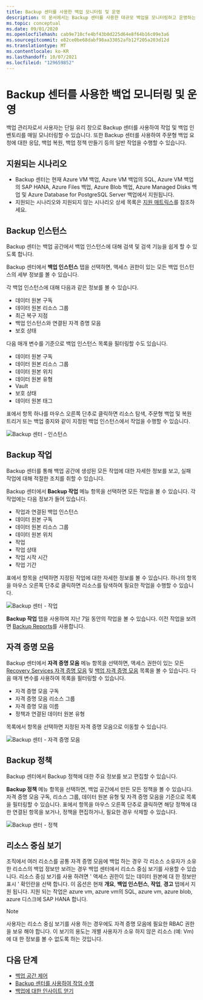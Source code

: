 ```yaml
---
title: Backup 센터를 사용한 백업 모니터링 및 운영
description: 이 문서에서는 Backup 센터를 사용한 대규모 백업을 모니터링하고 운영하는 방법을 설명합니다.
ms.topic: conceptual
ms.date: 09/01/2020
ms.openlocfilehash: cab9e710cfe4bf43b0d225d64e8f64b16c09e3a6
ms.sourcegitcommit: e82ce0be68dabf98aa33052afb12f205a203d12d
ms.translationtype: MT
ms.contentlocale: ko-KR
ms.lasthandoff: 10/07/2021
ms.locfileid: "129659852"
---
```

# <a name="monitor-and-operate-backups-using-backup-center"></a>Backup 센터를 사용한 백업 모니터링 및 운영

백업 관리자로서 사용자는 단일 유리 창으로 Backup 센터를 사용하여 작업 및 백업 인벤토리를 매일 모니터링할 수 있습니다. 또한 Backup 센터를 사용하여 주문형 백업 요청에 대한 응답, 백업 복원, 백업 정책 만들기 등의 일반 작업을 수행할 수 있습니다.

## <a name="supported-scenarios"></a>지원되는 시나리오

* Backup 센터는 현재 Azure VM 백업, Azure VM 백업의 SQL, Azure VM 백업의 SAP HANA, Azure Files 백업, Azure Blob 백업, Azure Managed Disks 백업 및 Azure Database for PostgreSQL Server 백업에서 지원됩니다.
* 지원되는 시나리오와 지원되지 않는 시나리오 상세 목록은 [지원 매트릭스](backup-center-support-matrix.md)를 참조하세요.

## <a name="backup-instances"></a>Backup 인스턴스

Backup 센터는 백업 공간에서 백업 인스턴스에 대해 검색 및 검색 기능을 쉽게 할 수 있도록 합니다.

Backup 센터에서 **백업 인스턴스** 탭을 선택하면, 액세스 권한이 있는 모든 백업 인스턴스의 세부 정보를 볼 수 있습니다.

 각 백업 인스턴스에 대해 다음과 같은 정보를 볼 수 있습니다.

* 데이터 원본 구독
* 데이터 원본 리소스 그룹
* 최근 복구 지점
* 백업 인스턴스와 연결된 자격 증명 모음
* 보호 상태

 다음 매개 변수를 기준으로 백업 인스턴스 목록을 필터링할 수도 있습니다.

* 데이터 원본 구독
* 데이터 원본 리소스 그룹
* 데이터 원본 위치
* 데이터 원본 유형
* Vault
* 보호 상태
* 데이터 원본 태그

표에서 항목 하나를 마우스 오른쪽 단추로 클릭하면 리소스 탐색, 주문형 백업 및 복원 트리거 또는 백업 중지와 같이 지정된 백업 인스턴스에서 작업을 수행할 수 있습니다.

![Backup 센터 - 인스턴스](./media/backup-center-monitor-operate/backup-center-instances.png)

## <a name="backup-jobs"></a>Backup 작업

Backup 센터를 통해 백업 공간에 생성된 모든 작업에 대한 자세한 정보를 보고, 실패 작업에 대해 적절한 조치를 취할 수 있습니다.

Backup 센터에서 **Backup 작업** 메뉴 항목을 선택하면 모든 작업을 볼 수 있습니다. 각 작업에는 다음 정보가 들어 있습니다.

* 작업과 연결된 백업 인스턴스
* 데이터 원본 구독
* 데이터 원본 리소스 그룹
* 데이터 원본 위치
* 작업
* 작업 상태
* 작업 시작 시간
* 작업 기간

표에서 항목을 선택하면 지정된 작업에 대한 자세한 정보를 볼 수 있습니다. 하나의 항목을 마우스 오른쪽 단추로 클릭하면 리소스를 탐색하여 필요한 작업을 수행할 수 있습니다.

![Backup 센터 - 작업](./media/backup-center-monitor-operate/backup-center-jobs.png)

**Backup 작업** 탭을 사용하여 지난 7일 동안의 작업을 볼 수 있습니다. 이전 작업을 보려면 [Backup Reports](backup-center-obtain-insights.md)를 사용합니다.

## <a name="vaults"></a>자격 증명 모음

Backup 센터에서 **자격 증명 모음** 메뉴 항목을 선택하면, 액세스 권한이 있는 모든 [Recovery Services 자격 증명 모음](backup-azure-recovery-services-vault-overview.md) 및 [백업 자격 증명 모음](backup-vault-overview.md) 목록을 볼 수 있습니다. 다음 매개 변수를 사용하여 목록을 필터링할 수 있습니다.

* 자격 증명 모음 구독
* 자격 증명 모음 리소스 그룹
* 자격 증명 모음 이름
* 정책과 연결된 데이터 원본 유형

목록에서 항목을 선택하면 지정된 자격 증명 모음으로 이동할 수 있습니다.

![Backup 센터 - 자격 증명 모음](./media/backup-center-monitor-operate/backup-center-vaults.png)

## <a name="backup-policies"></a>Backup 정책

Backup 센터에서 Backup 정책에 대한 주요 정보를 보고 편집할 수 있습니다.

**Backup 정책** 메뉴 항목을 선택하면, 백업 공간에서 만든 모든 정책을 볼 수 있습니다. 자격 증명 모음 구독, 리소스 그룹, 데이터 원본 유형 및 자격 증명 모음을 기준으로 목록을 필터링할 수 있습니다. 표에서 항목을 마우스 오른쪽 단추로 클릭하면 해당 정책에 대한 연결된 항목을 보거나, 정책을 편집하거나, 필요한 경우 삭제할 수 있습니다.

![Backup 센터 - 정책](./media/backup-center-monitor-operate/backup-center-policies.png)


## <a name="resource-centric-views"></a>리소스 중심 보기

조직에서 여러 리소스를 공통 자격 증명 모음에 백업 하는 경우 각 리소스 소유자가 소유한 리소스의 백업 정보만 보려는 경우 백업 센터에서 리소스 중심 보기를 사용할 수 있습니다. 리소스 중심 보기를 사용 하려면 ' 액세스 권한이 있는 데이터 원본에 대 한 정보만 표시 ' 확인란을 선택 합니다. 이 옵션은 현재 **개요**, **백업 인스턴스**, **작업**, **경고** 탭에서 지원 됩니다. 지원 되는 작업은 azure vm, azure vm의 SQL, azure vm, azure blob, azure 디스크에 SAP HANA 합니다.

> [!NOTE]
> 사용자는 리소스 중심 보기를 사용 하는 경우에도 자격 증명 모음에 필요한 RBAC 권한을 보유 해야 합니다. 이 보기의 용도는 개별 사용자가 소유 하지 않은 리소스 (예: Vm)에 대 한 정보를 볼 수 없도록 하는 것입니다.

## <a name="next-steps"></a>다음 단계

* [백업 공간 제어](backup-center-govern-environment.md)
* [Backup 센터를 사용하여 작업 수행](backup-center-actions.md)
* [백업에 대한 인사이트 얻기](backup-center-obtain-insights.md)

